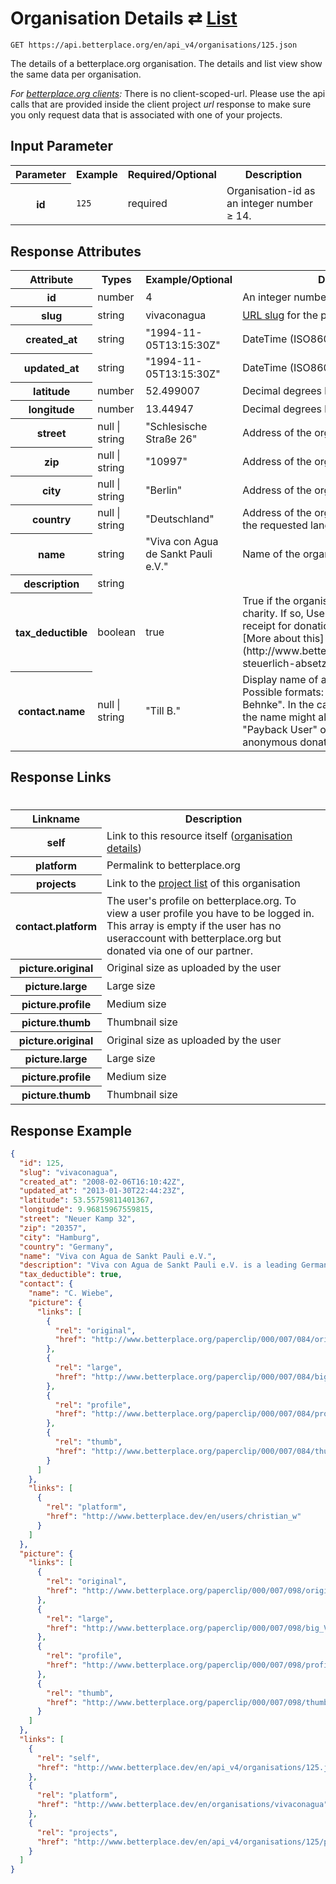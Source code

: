
# Organisation Details ⇄ [List](organisation_list.md)

```nginx
GET https://api.betterplace.org/en/api_v4/organisations/125.json
```

The details of a betterplace.org organisation.
The details and list view show the same data per organisation.

*For [betterplace.org clients](../README.md#client-api):*
There is no client-scoped-url.
Please use the api calls that are provided inside the client project _url_ response
to make sure you only request data that is associated with one of your projects.


## Input Parameter

<table>
  <tr>
    <th>Parameter</th>
    <th>Example</th>
    <th>Required/Optional</th>
    <th>Description</th>
  </tr>
  <tr>
    <th>id</th>
    <td><code>125</code></td>
    <td>required</td>
    <td>Organisation-id as an integer number ≥ 14.</td>
  </tr>
</table>

## Response Attributes

<table>
  <tr>
    <th>Attribute</th>
    <th>Types</th>
    <th>Example/Optional</th>
    <th>Description</th>
  </tr>
  <tr>
    <th>id</th>
    <td>number</td>
    <td>4</td>
    <td>An integer number ≥ 1</td>
  </tr>
  <tr>
    <th>slug</th>
    <td>string</td>
    <td>vivaconagua</td>
    <td><a href="http://en.wikipedia.org/wiki/Clean_URL#Slug">URL slug</a>
for the permalink
</td>
  </tr>
  <tr>
    <th>created_at</th>
    <td>string</td>
    <td>"1994-11-05T13:15:30Z"</td>
    <td>DateTime (ISO8601 with Timezone)</td>
  </tr>
  <tr>
    <th>updated_at</th>
    <td>string</td>
    <td>"1994-11-05T13:15:30Z"</td>
    <td>DateTime (ISO8601 with Timezone)</td>
  </tr>
  <tr>
    <th>latitude</th>
    <td>number</td>
    <td>52.499007</td>
    <td>Decimal degrees based on user input</td>
  </tr>
  <tr>
    <th>longitude</th>
    <td>number</td>
    <td>13.44947</td>
    <td>Decimal degrees based on user input</td>
  </tr>
  <tr>
    <th>street</th>
    <td>null &#124; string</td>
    <td>"Schlesische Straße 26"</td>
    <td>Address of the organisation</td>
  </tr>
  <tr>
    <th>zip</th>
    <td>null &#124; string</td>
    <td>"10997"</td>
    <td>Address of the organisation</td>
  </tr>
  <tr>
    <th>city</th>
    <td>null &#124; string</td>
    <td>"Berlin"</td>
    <td>Address of the organisation</td>
  </tr>
  <tr>
    <th>country</th>
    <td>null &#124; string</td>
    <td>"Deutschland"</td>
    <td>Address of the organisation, translated to the requested language</td>
  </tr>
  <tr>
    <th>name</th>
    <td>string</td>
    <td>"Viva con Agua de Sankt Pauli e.V."</td>
    <td>Name of the organisation</td>
  </tr>
  <tr>
    <th>description</th>
    <td>string</td>
    <td></td>
    <td></td>
  </tr>
  <tr>
    <th>tax_deductible</th>
    <td>boolean</td>
    <td>true</td>
    <td>True if the organisation is a tax-exempt charity.
If so, Users can request a tax-receipt for donations to that organisation.
[More about this](http://www.betterplace.org/c/hilfe/projekt-steuerlich-absetzbar/).
</td>
  </tr>
  <tr>
    <th>contact.name</th>
    <td>null &#124; string</td>
    <td>"Till B."</td>
    <td>Display name of a betterplace.org user.
Possible formats: "Till B.", "T. Behnke", "Till Behnke".
In the case of donation-opinions the name might also be anonymized
like "Payback User" or empty/null for anonymous donations.
</td>
  </tr>
</table>

## Response Links
#
<table>
  <tr>
    <th>Linkname</th>
    <th>Description</th>
  </tr>
  <tr>
    <th>self</th>
    <td>Link to this resource itself
(<a href="organisation_details.md">organisation details</a>)
</td>
  </tr>
  <tr>
    <th>platform</th>
    <td>Permalink to betterplace.org</td>
  </tr>
  <tr>
    <th>projects</th>
    <td>Link to the <a href="project_list.md">project list</a> of this organisation
</td>
  </tr>
  <tr>
    <th>contact.platform</th>
    <td>The user's profile on betterplace.org.
To view a user profile you have to be logged in.
This array is empty if the user has no useraccount
with betterplace.org but donated via one of our partner.
</td>
  </tr>
  <tr>
    <th>picture.original</th>
    <td>Original size as uploaded by the user</td>
  </tr>
  <tr>
    <th>picture.large</th>
    <td>Large size</td>
  </tr>
  <tr>
    <th>picture.profile</th>
    <td>Medium size</td>
  </tr>
  <tr>
    <th>picture.thumb</th>
    <td>Thumbnail size</td>
  </tr>
  <tr>
    <th>picture.original</th>
    <td>Original size as uploaded by the user</td>
  </tr>
  <tr>
    <th>picture.large</th>
    <td>Large size</td>
  </tr>
  <tr>
    <th>picture.profile</th>
    <td>Medium size</td>
  </tr>
  <tr>
    <th>picture.thumb</th>
    <td>Thumbnail size</td>
  </tr>
</table>

## Response Example

```json
{
  "id": 125,
  "slug": "vivaconagua",
  "created_at": "2008-02-06T16:10:42Z",
  "updated_at": "2013-01-30T22:44:23Z",
  "latitude": 53.55759811401367,
  "longitude": 9.96815967559815,
  "street": "Neuer Kamp 32",
  "zip": "20357",
  "city": "Hamburg",
  "country": "Germany",
  "name": "Viva con Agua de Sankt Pauli e.V.",
  "description": "Viva con Agua de Sankt Pauli e.V. is a leading German charity dedicated to fighting global poverty by helping the world’s poorest people gain access to clean water, basic sanitation and hygiene education, and encourages people from around the world to lend support.",
  "tax_deductible": true,
  "contact": {
    "name": "C. Wiebe",
    "picture": {
      "links": [
        {
          "rel": "original",
          "href": "http://www.betterplace.org/paperclip/000/007/084/original_Fidel.jpg"
        },
        {
          "rel": "large",
          "href": "http://www.betterplace.org/paperclip/000/007/084/big_Fidel.png"
        },
        {
          "rel": "profile",
          "href": "http://www.betterplace.org/paperclip/000/007/084/profile_Fidel.jpg"
        },
        {
          "rel": "thumb",
          "href": "http://www.betterplace.org/paperclip/000/007/084/thumb_Fidel.png"
        }
      ]
    },
    "links": [
      {
        "rel": "platform",
        "href": "http://www.betterplace.dev/en/users/christian_w"
      }
    ]
  },
  "picture": {
    "links": [
      {
        "rel": "original",
        "href": "http://www.betterplace.org/paperclip/000/007/098/original_Viva_con_Agua_Logo.jpg"
      },
      {
        "rel": "large",
        "href": "http://www.betterplace.org/paperclip/000/007/098/big_Viva_con_Agua_Logo.png"
      },
      {
        "rel": "profile",
        "href": "http://www.betterplace.org/paperclip/000/007/098/profile_Viva_con_Agua_Logo.png"
      },
      {
        "rel": "thumb",
        "href": "http://www.betterplace.org/paperclip/000/007/098/thumb_Viva_con_Agua_Logo.png"
      }
    ]
  },
  "links": [
    {
      "rel": "self",
      "href": "http://www.betterplace.dev/en/api_v4/organisations/125.json"
    },
    {
      "rel": "platform",
      "href": "http://www.betterplace.dev/en/organisations/vivaconagua"
    },
    {
      "rel": "projects",
      "href": "http://www.betterplace.dev/en/api_v4/organisations/125/projects.json"
    }
  ]
}
```

